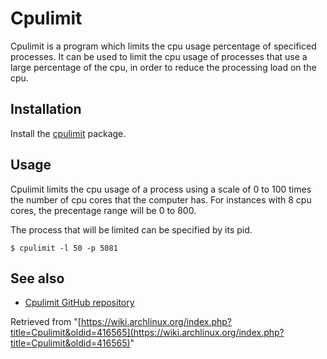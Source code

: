 # Cpulimit

Cpulimit is a program which limits the cpu usage percentage of specificed processes. It can be used to limit the cpu usage of processes that use a large percentage of the cpu, in order to reduce the processing load on the cpu.

## Installation

Install the [cpulimit](https://www.archlinux.org/packages/?name=cpulimit) package.

## Usage

Cpulimit limits the cpu usage of a process using a scale of 0 to 100 times the number of cpu cores that the computer has. For instances with 8 cpu cores, the precentage range will be 0 to 800.

The process that will be limited can be specified by its pid.

```
$ cpulimit -l 50 -p 5081

```

## See also

*   [Cpulimit GitHub repository](https://github.com/opsengine/cpulimit)

Retrieved from "[https://wiki.archlinux.org/index.php?title=Cpulimit&oldid=416565](https://wiki.archlinux.org/index.php?title=Cpulimit&oldid=416565)"